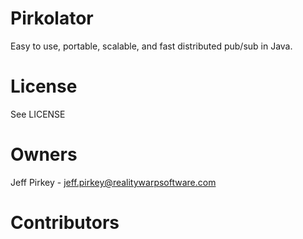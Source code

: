 Pirkolator
==========

Easy to use, portable, scalable, and fast distributed pub/sub in Java.

License
=======
See LICENSE

Owners
======
Jeff Pirkey - jeff.pirkey@realitywarpsoftware.com

Contributors
============

